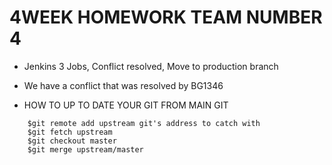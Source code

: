 # 4WEEK HOMEWORK TEAM NUMBER 4

- Jenkins 3 Jobs, Conflict resolved, Move to production branch   

- We have a conflict that was resolved by BG1346

- HOW TO UP TO DATE YOUR GIT FROM MAIN GIT

```         
	$git remote add upstream git's address to catch with     
	$git fetch upstream       
	$git checkout master     
	$git merge upstream/master      
```            
